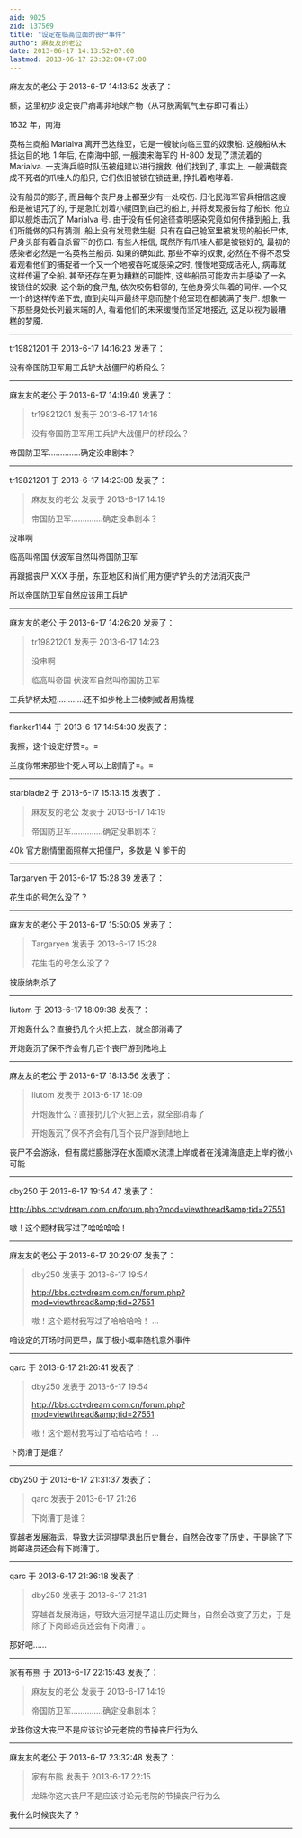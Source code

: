 ```yaml
---
aid: 9025
zid: 137569
title: "设定在临高位面的丧尸事件"
author: 麻友友的老公
date: 2013-06-17 14:13:52+07:00
lastmod: 2013-06-17 23:32:00+07:00
---
```


麻友友的老公 于 2013-6-17 14:13:52 发表了：

额，这里初步设定丧尸病毒非地球产物（从可脱离氧气生存即可看出）

1632 年，南海

英格兰商船 Marialva 离开巴达维亚，它是一艘驶向临三亚的奴隶船. 这艘船从未抵达目的地. 1 年后, 在南海中部, 一艘澳宋海军的 H-800 发现了漂流着的 Marialva. 一支海兵临时队伍被组建以进行搜救. 他们找到了, 事实上, 一艘满载变成不死者的爪哇人的船只, 它们依旧被锁在锁链里, 挣扎着咆哮着.

没有船员的影子, 而且每个丧尸身上都至少有一处咬伤. 归化民海军官兵相信这艘船是被诅咒了的, 于是急忙划着小艇回到自己的船上, 并将发现报告给了船长. 他立即以舰炮击沉了 Marialva 号. 由于没有任何途径查明感染究竟如何传播到船上, 我们所能做的只有猜测. 船上没有发现救生艇. 只有在自己舱室里被发现的船长尸体, 尸身头部有着自杀留下的伤口. 有些人相信, 既然所有爪哇人都是被锁好的, 最初的感染者必然是一名英格兰船员. 如果的确如此, 那些不幸的奴隶, 必然在不得不忍受着观看他们的捕捉者一个又一个地被吞吃或感染之时, 慢慢地变成活死人, 病毒就这样传遍了全船. 甚至还存在更为糟糕的可能性, 这些船员可能攻击并感染了一名被锁住的奴隶. 这个新的食尸鬼, 依次咬伤相邻的, 在他身旁尖叫着的同伴. 一个又一个的这样传递下去, 直到尖叫声最终平息而整个舱室现在都装满了丧尸. 想象一下那些身处长列最末端的人, 看着他们的未来缓慢而坚定地接近, 这足以视为最糟糕的梦魇.

---

tr19821201 于 2013-6-17 14:16:23 发表了：

没有帝国防卫军用工兵铲大战僵尸的桥段么？

---

麻友友的老公 于 2013-6-17 14:19:40 发表了：

> tr19821201 发表于 2013-6-17 14:16
>
> 没有帝国防卫军用工兵铲大战僵尸的桥段么？

帝国防卫军..............确定没串剧本？

---

tr19821201 于 2013-6-17 14:23:08 发表了：

> 麻友友的老公 发表于 2013-6-17 14:19
>
> 帝国防卫军..............确定没串剧本？

没串啊

临高叫帝国 伏波军自然叫帝国防卫军

再跟据丧尸 XXX 手册，东亚地区和尚们用方便铲铲头的方法消灭丧尸

所以帝国防卫军自然应该用工兵铲

---

麻友友的老公 于 2013-6-17 14:26:20 发表了：

> tr19821201 发表于 2013-6-17 14:23
>
> 没串啊
>
> 临高叫帝国 伏波军自然叫帝国防卫军

工兵铲柄太短............还不如步枪上三棱刺或者用撬棍

---

flanker1144 于 2013-6-17 14:54:30 发表了：

我擦，这个设定好赞=。=

兰度你带来那些个死人可以上剧情了=。=

---

starblade2 于 2013-6-17 15:13:15 发表了：

> 麻友友的老公 发表于 2013-6-17 14:19
>
> 帝国防卫军..............确定没串剧本？

40k 官方剧情里面照样大把僵尸，多数是 N 爹干的

---

Targaryen 于 2013-6-17 15:28:39 发表了：

花生屯的号怎么没了？

---

麻友友的老公 于 2013-6-17 15:50:05 发表了：

> Targaryen 发表于 2013-6-17 15:28
>
> 花生屯的号怎么没了？

被康纳刺杀了

---

liutom 于 2013-6-17 18:09:38 发表了：

开炮轰什么？直接扔几个火把上去，就全部消毒了

开炮轰沉了保不齐会有几百个丧尸游到陆地上

---

麻友友的老公 于 2013-6-17 18:13:56 发表了：

> liutom 发表于 2013-6-17 18:09
>
> 开炮轰什么？直接扔几个火把上去，就全部消毒了
>
> 开炮轰沉了保不齐会有几百个丧尸游到陆地上

丧尸不会游泳，但有腐烂膨胀浮在水面顺水流漂上岸或者在浅滩海底走上岸的微小可能

---

dby250 于 2013-6-17 19:54:47 发表了：

http://bbs.cctvdream.com.cn/forum.php?mod=viewthread&amp;tid=27551

嗷！这个题材我写过了哈哈哈哈！

---

麻友友的老公 于 2013-6-17 20:29:07 发表了：

> dby250 发表于 2013-6-17 19:54
>
> http://bbs.cctvdream.com.cn/forum.php?mod=viewthread&amp;tid=27551
>
> 嗷！这个题材我写过了哈哈哈哈！ ...

咱设定的开场时间更早，属于极小概率随机意外事件

---

qarc 于 2013-6-17 21:26:41 发表了：

> dby250 发表于 2013-6-17 19:54
>
> http://bbs.cctvdream.com.cn/forum.php?mod=viewthread&amp;tid=27551
>
> 嗷！这个题材我写过了哈哈哈哈！ ...

下岗漕丁是谁？

---

dby250 于 2013-6-17 21:31:37 发表了：

> qarc 发表于 2013-6-17 21:26
>
> 下岗漕丁是谁？

穿越者发展海运，导致大运河提早退出历史舞台，自然会改变了历史，于是除了下岗邮递员还会有下岗漕丁。

---

qarc 于 2013-6-17 21:36:18 发表了：

> dby250 发表于 2013-6-17 21:31
>
> 穿越者发展海运，导致大运河提早退出历史舞台，自然会改变了历史，于是除了下岗邮递员还会有下岗漕丁。

那好吧……

---

家有布熊 于 2013-6-17 22:15:43 发表了：

> 麻友友的老公 发表于 2013-6-17 14:19
>
> 帝国防卫军..............确定没串剧本？

龙珠你这大丧尸不是应该讨论元老院的节操丧尸行为么

---

麻友友的老公 于 2013-6-17 23:32:48 发表了：

> 家有布熊 发表于 2013-6-17 22:15
>
> 龙珠你这大丧尸不是应该讨论元老院的节操丧尸行为么

我什么时候丧失了？

---
